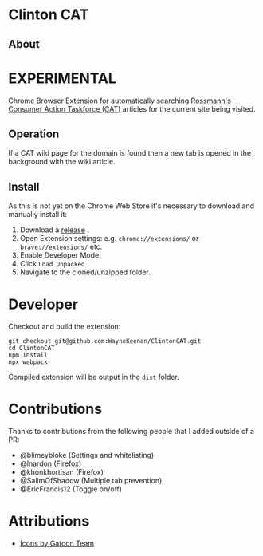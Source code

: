 # Clinton CAT

## About

# EXPERIMENTAL

Chrome Browser Extension for automatically
searching [Rossmann's Consumer Action Taskforce (CAT)](https://wiki.rossmanngroup.com/wiki/Mission_statement) articles
for the current site being visited.

## Operation

If a CAT wiki page for the domain is found then a new tab is opened in the background with the wiki article.

## Install

As this is not yet on the Chrome Web Store it's necessary to download and manually install it:

1. Download a [release](https://github.com/WayneKeenan/ClintonCAT/releases) .
2. Open Extension settings: e.g. `chrome://extensions/`  or `brave://extensions/` etc.
3. Enable Developer Mode
4. Click `Load Unpacked`
5. Navigate to the cloned/unzipped folder.


# Developer

Checkout and build the extension:

```shell
git checkout git@github.com:WayneKeenan/ClintonCAT.git
cd ClintonCAT
npm install
npx webpack
```

Compiled extension will be output in the `dist` folder.

# Contributions

Thanks to contributions from the following people that I added outside of a PR:

- @blimeybloke  (Settings and whitelisting)
- @lnardon (Firefox)
- @khonkhortisan (Firefox)
- @SalimOfShadow (Multiple tab prevention)
- @EricFrancis12 (Toggle on/off)

# Attributions

- [Icons by Gatoon Team](https://www.iconarchive.com/show/gartoon-devices-icons-by-gartoon-team.html)

